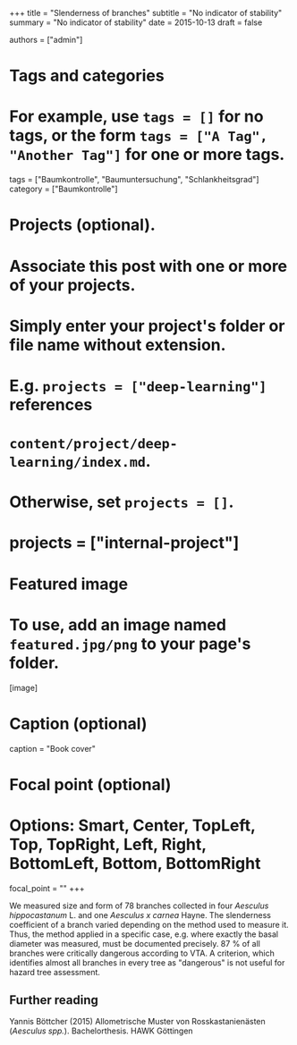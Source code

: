 +++
title = "Slenderness of branches"
subtitle = "No indicator of stability"
summary = "No indicator of stability"
date = 2015-10-13
draft = false

authors = ["admin"]

# Tags and categories
# For example, use `tags = []` for no tags, or the form `tags = ["A Tag", "Another Tag"]` for one or more tags.
tags = ["Baumkontrolle", "Baumuntersuchung", "Schlankheitsgrad"]
category = ["Baumkontrolle"]

# Projects (optional).
#   Associate this post with one or more of your projects.
#   Simply enter your project's folder or file name without extension.
#   E.g. `projects = ["deep-learning"]` references 
#   `content/project/deep-learning/index.md`.
#   Otherwise, set `projects = []`.
# projects = ["internal-project"]

# Featured image
# To use, add an image named `featured.jpg/png` to your page's folder. 
[image]
  # Caption (optional)
  caption = "Book cover"


  # Focal point (optional)
  # Options: Smart, Center, TopLeft, Top, TopRight, Left, Right, BottomLeft, Bottom, BottomRight
  focal_point = ""
+++

We measured size and form of 78 branches collected in four *Aesculus hippocastanum* L. and one *Aesculus x carnea* Hayne. The slenderness coefficient of a branch varied depending on the method used to measure it. Thus, the method applied in a specific case, e.g. where exactly the basal diameter was measured, must be documented precisely. 87 % of all branches were critically dangerous according to VTA. A criterion, which identifies almost all branches in every tree as "dangerous" is not useful for hazard tree assessment.

## Further reading
Yannis Böttcher (2015) Allometrische Muster von Rosskastanienästen
(*Aesculus spp.*). Bachelorthesis. HAWK Göttingen

